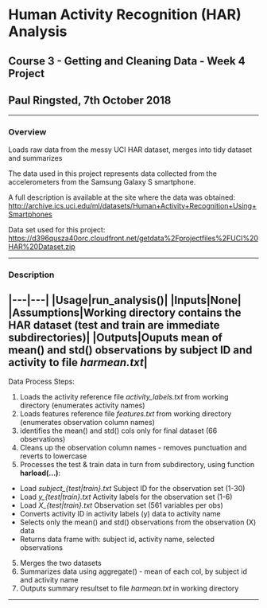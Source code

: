 # Human Activity Recognition (HAR) Analysis
## Course 3 - Getting and Cleaning Data - Week 4 Project
## Paul Ringsted, 7th October 2018
---
### Overview
Loads raw data from the messy UCI HAR dataset, merges into tidy dataset and summarizes

The data used in this project represents data collected from the accelerometers from the Samsung Galaxy S smartphone.

A full description is available at the site where the data was obtained:
http://archive.ics.uci.edu/ml/datasets/Human+Activity+Recognition+Using+Smartphones

Data set used for this project:
https://d396qusza40orc.cloudfront.net/getdata%2Fprojectfiles%2FUCI%20HAR%20Dataset.zip

---
### Description
|---|---|
|Usage|**run_analysis()**|
|Inputs|None|
|Assumptions|Working directory contains the HAR dataset (test and train are immediate subdirectories)|
|Outputs|Ouputs mean of mean() and std() observations by subject ID and activity to file *harmean.txt*|
---
Data Process Steps:
1. Loads the activity reference file *activity_labels.txt* from working directory (enumerates activity names)
2. Loads features reference file *features.txt* from working directory (enumerates observation column names)
2. identifies the mean() and std() cols only for final dataset (66 observations)
3. Cleans up the observation column names - removes punctuation and reverts to lowercase
4. Processes the test & train data in turn from subdirectory, using function **harload(...)**:
- Load *subject_{test|train}.txt*	Subject ID for the observation set (1-30)
- Load *y_{test|train}.txt*		Activity labels for the observation set (1-6)
- Load *X_{test|train}.txt*		Observation set (561 variables per obs)
- Converts activity ID in activity labels (y) data to activity name
- Selects only the mean() and std() observations from the observation (X) data
- Returns data frame with: subject id, activity name, selected observations
5. Merges the two datasets
6. Summarizes data using aggregate() - mean of each col, by subject id and activity name
7. Outputs summary resultset to file *harmean.txt* in working directory
---
